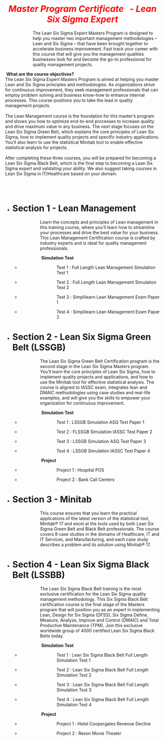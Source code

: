 <center>
 &nbsp; &nbsp; &nbsp; &nbsp; &nbsp; &nbsp;&nbsp; &nbsp; &nbsp; &nbsp; &nbsp; &nbsp;&nbsp; &nbsp; &nbsp; &nbsp; &nbsp; &nbsp;<h1 style="color:red"><em><strong>Master Program Certificate &nbsp; -  Lean Six Sigma Expert</strong></em></h1>
</center>
<p style="padding-left: 90px;">
The Lean Six Sigma Expert Masters Program is designed to help you master two important management methodologies – Lean and Six Sigma – that have been brought together to accelerate business improvement. Fast track your career with this course that will give you the management qualities businesses look for and become the go-to professional for quality management projects.

<span style="font-weight: 200;">&nbsp;</span><strong>What are the course objectives?</strong><br>
The Lean Six Sigma Expert Masters Program is aimed at helping you master Lean and Six Sigma principles and methodologies. As organizations strive for continuous improvement, they seek management professionals that can employ problem solving and business know-how to enhance internal processes. This course positions you to take the lead in quality management projects.<br><br>
The Lean Management course is the foundation for this master’s program and shows you how to optimize end-to-end processes to increase quality and drive maximum value in any business. The next stage focuses on the Lean Six Sigma Green Belt, which explains the core principles of Lean Six Sigma, how to implement quality projects and specific industry applications. You’ll also learn to use the statistical Minitab tool to enable effective statistical analysis for projects.<br><br>
After completing these three courses, you will be prepared for becoming a Lean Six Sigma Black Belt, which is the final step to becoming a Lean Six Sigma expert and validating your ability. We also suggest taking courses in Lean Six Sigma in IT/Healthcare based on your domain.<br><br>
</p>
<br>

<ul>
<li style="font-weight: 400;">
        <h1><strong>Section 1 - Lean Management</strong></h1>
</li>
    <p style="padding-left: 90px;">
    Learn the concepts and principles of Lean management in this training course, where you’ll learn how to streamline your processes and drive the best value for your business. This Lean Management Certification course is crafted by industry experts and is ideal for quality management professionals.</p>
    <p style="padding-left: 90px;"><span style="font-weight: 200;">&nbsp;</span><strong>Simulation Test</strong></p>
        <ul>
            <li><p style="padding-left: 120px;"><span style="font-weight: 400;">Test 1 : Full Length Lean Management Simulation Test 1</span></a></p></li>
            <li><p style="padding-left: 120px;"><span style="font-weight: 400;">Test 2 : Full Length Lean Management Simulation Test 2</span></a></p></li>
            <li><p style="padding-left: 120px;"><span style="font-weight: 400;">Test 3 : Simplilearn Lean Management Exam Paper 1</span></a></p></li>
            <li><p style="padding-left: 120px;"><span style="font-weight: 400;">Test 4 : Simplilearn Lean Management Exam Paper 2</span></a></p></li>
        </ul>
<li style="font-weight: 400;">
        <h1><strong>Section 2 - Lean Six Sigma Green Belt (LSSGB)</strong></h1>
</li>
    <p style="padding-left: 90px;">
    The Lean Six Sigma Green Belt Certification program is the second stage in the Lean Six Sigma Masters program. You’ll learn the core principles of Lean Six Sigma, how to implement quality projects and applications, and how to use the Minitab tool for effective statistical analysis. The course is aligned to IASSC exam, integrates lean and DMAIC methodologies using case studies and real-life examples, and will give you the skills to empower your organization for continuous improvement.</p>
        <p style="padding-left: 90px;"><span style="font-weight: 200;">&nbsp;</span><strong>Simulation Test</strong></p>
        <ul>
            <li><p style="padding-left: 120px;"><span style="font-weight: 400;">Test 1 : LSSGB Simulation ASQ Test Paper 1</span></a></p></li>
            <li><p style="padding-left: 120px;"><span style="font-weight: 400;">Test 2 : FLSSGB Simulation IASSC Test Paper 2</span></a></p></li>
            <li><p style="padding-left: 120px;"><span style="font-weight: 400;">Test 3 : LSSGB Simulation ASQ Test Paper 3</span></a></p></li>
            <li><p style="padding-left: 120px;"><span style="font-weight: 400;">Test 4 : LSSGB Simulation IASSC Test Paper 4</span></a></p></li>
        </ul>
        <p style="padding-left: 90px;"><span style="font-weight: 200;">&nbsp;</span><strong>Project</strong></p>
        <ul>
            <li><p style="padding-left: 120px;"><span style="font-weight: 400;">Project 1 : Hospital POS</span></a></p></li>
            <li><p style="padding-left: 120px;"><span style="font-weight: 400;">Project 2 : Bank Call Centers</span></a></p></li>
        </ul>
<li style="font-weight: 400;">
        <h1><strong>Section 3 - Minitab</strong></h1>
</li>
    <p style="padding-left: 90px;">This course ensures that you learn the practical applications of the latest version of the statistical tool, Minitab® 17 and excel at the tools used by both Lean Six Sigma Green Belt and Black Belt professionals. The course covers 9 case studies in the domains of Healthcare, IT and IT Services, and Manufacturing, and each case study describes a problem and its solution using Minitab® 17.</p>
    <li style="font-weight: 400;">
            <h1><strong>Section 4 - Lean Six Sigma Black Belt (LSSBB)</strong></h1>
    </li>
        <p style="padding-left: 90px;">The Lean Six Sigma Black Belt training is the most exclusive certification for the Lean Six Sigma quality management methodology. This Six Sigma Black Belt certification course is the final stage of the Masters program that will position you as an expert in implementing Lean, Design for Six Sigma (DFSS), Six Sigma Define, Measure, Analyze, Improve and Control (DMAIC) and Total Productive Maintenance (TPM). Join this exclusive worldwide group of 4000 certified Lean Six Sigma Black Belts today.</p>
        <p style="padding-left: 90px;"><span style="font-weight: 200;">&nbsp;</span><strong>Simulation Test</strong></p>
        <ul>
            <li><p style="padding-left: 120px;"><span style="font-weight: 400;">Test 1 : Lean Six Sigma Black Belt Full Length Simulation Test 1</span></a></p></li>
            <li><p style="padding-left: 120px;"><span style="font-weight: 400;">Test 2 : Lean Six Sigma Black Belt Full Length Simulation Test 2</span></a></p></li>
            <li><p style="padding-left: 120px;"><span style="font-weight: 400;">Test 3 : Lean Six Sigma Black Belt Full Length Simulation Test 3</span></a></p></li>
            <li><p style="padding-left: 120px;"><span style="font-weight: 400;">Test 4 : Lean Six Sigma Black Belt Full Length Simulation Test 4</span></a></p></li>
        </ul>
        <p style="padding-left: 90px;"><span style="font-weight: 200;">&nbsp;</span><strong>Project</strong></p>
        <ul>
            <li><p style="padding-left: 120px;"><span style="font-weight: 400;">Project 1 : Hotel Coopergates Revenue Decline</span></a></p></li>
            <li><p style="padding-left: 120px;"><span style="font-weight: 400;">Project 2 : Rexon Movie Theater</span></a></p></li>
        </ul>
</ul>
